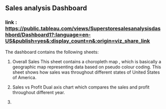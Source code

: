 ## Sales analysis Dashboard
### link : https://public.tableau.com/views/Superstoresalesanalysisdashbord/Dashboard1?:language=en-US&publish=yes&:display_count=n&:origin=viz_share_link

The dashboard contains the following sheets:
1) Overall Sales
This sheet contains a choropleth map , which is basically a geographic map representing data based on pseudo colour coding.
This sheet shows how sales was throughout different states of United States of America.

2) Sales vs Profit 
Dual axis chart which compares the sales and profit throughout different year.

3)
